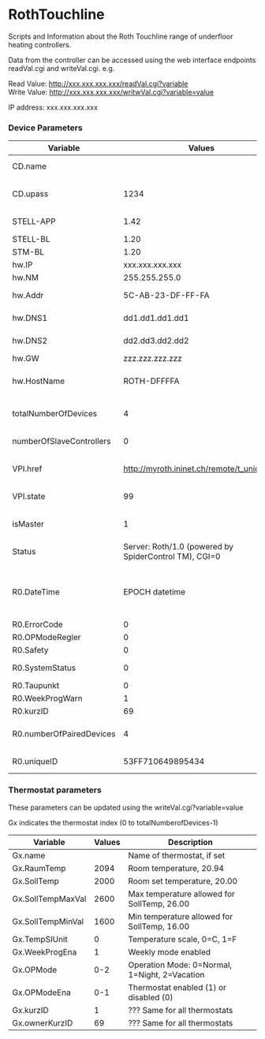 # RothTouchline

Scripts and Information about the Roth Touchline range of underfloor heating controllers.  

Data from the controller can be accessed using the web interface endpoints readVal.cgi and writeVal.cgi. e.g.  

Read  Value: http://xxx.xxx.xxx.xxx/readVal.cgi?variable  
Write Value: http://xxx.xxx.xxx.xxx/writwVal.cgi?variable=value  
  
IP address: xxx.xxx.xxx.xxx  
  
### Device Parameters  
  
| Variable                 | Values            | Description |  
| ---                      | ---               | --- | 
| CD.name                  |                   | Device name (only certain FW versions) |  
| CD.upass                 | 1234              | User interface password (default 1234) |  
| STELL-APP                | 1.42              | Internal Version number (RO) |  
| STELL-BL                 | 1.20              | Module version |  
| STM-BL                   | 1.20              | MOdule version |  
| hw.IP                    | xxx.xxx.xxx.xxx   | IP Address of Device |  
| hw.NM                    | 255.255.255.0     | Netmask of IP |  
| hw.Addr                  | 5C-AB-23-DF-FF-FA | MAC address of Interface |  
| hw.DNS1                  | dd1.dd1.dd1.dd1   | IP address of DNS entry #1 |  
| hw.DNS2                  | dd2.dd3.dd2.dd2   | IP address of DNS entry #2 |  
| hw.GW                    | zzz.zzz.zzz.zzz   | Default route |  
| hw.HostName              | ROTH-DFFFFA       | Hostname (default ROTH-last_6_digits_of_MAC |  
| totalNumberOfDevices     | 4                 | Number of thermostats attached, 4 indicates thermostats 0-3 |  
| numberOfSlaveControllers | 0                 | Number of slave controllers attach |  
| VPI.href                 | http://myroth.ininet.ch/remote/t_uniqueID/ | URL of remote access point, see uniqueID below |  
| VPI.state                | 99                | Remote access point status |  
| isMaster                 | 1                 | Is this a master or slave (push master button for this to work) |  
| Status                   | Server: Roth/1.0 (powered by SpiderControl TM), CGI=0|ILR=0, V.1.0, ILR2=0, V.2.00, ILR3=1, V.1.00 | Status of webserver components |  
|                          |                   |  
| R0.DateTime              | EPOCH datetime    | Date/time since 1970 e.g. 1703956882 or " Sat Dec 30 15:33:54 CET 2023", can be updated |  
| R0.ErrorCode             | 0                 | Current error |  
| R0.OPModeRegler          | 0                 | ??? |  
| R0.Safety                | 0                 | ??? |  
| R0.SystemStatus          | 0                 | System status, 0=off, 1=running |  
| R0.Taupunkt              | 0                 | ??? |  
| R0.WeekProgWarn          | 1                 | ??? |  
| R0.kurzID                | 69                | same as Gx.kurzID
| R0.numberOfPairedDevices | 4                | Number of paired devices, same as 'totalNumberOfDevices' |  
| R0.uniqueID              | 53FF710649895434 | Unique identifier, used to construct VPI.href | 


### Thermostat parameters  
These parameters can be updated using the writeVal.cgi?variable=value  

Gx indicates the thermostat index (0 to totalNumberofDevices-1)  

| Variable               | Values            | Description |  
| ---                    | ---               | --- | 
| Gx.name                | <Whatever>        | Name of thermostat, if set |  
| Gx.RaumTemp            | 2094              | Room temperature, 20.94 |  
| Gx.SollTemp            | 2000              | Room set temperature, 20.00 |  
| Gx.SollTempMaxVal      | 2600              | Max temperature allowed for SollTemp, 26.00 |  
| Gx.SollTempMinVal      | 1600              | Min temperature allowed for SollTemp, 16.00 |  
| Gx.TempSIUnit          | 0                 | Temperature scale, 0=C, 1=F |  
| Gx.WeekProgEna         | 1                 | Weekly mode enabled |  
| Gx.OPMode              | 0-2               | Operation Mode: 0=Normal, 1=Night, 2=Vacation |  
| Gx.OPModeEna           | 0-1               | Thermostat enabled (1) or disabled (0) |  
| Gx.kurzID              | 1                 | ??? Same for all thermostats |  
| Gx.ownerKurzID         | 69                | ??? Same for all thermostats |  
